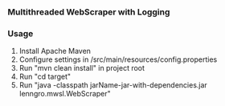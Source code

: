 ### Multithreaded WebScraper with Logging

### Usage
1. Install Apache Maven
2. Configure settings in /src/main/resources/config.properties
3. Run "mvn clean install" in project root
4. Run "cd target"
5. Run "java -classpath jarName-jar-with-dependencies.jar lenngro.mwsl.WebScraper"
